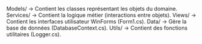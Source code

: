 Models/ → Contient les classes représentant les objets du domaine.
Services/ → Contient la logique métier (interactions entre objets).
Views/ → Contient les interfaces utilisateur WinForms (Form1.cs).
Data/ → Gère la base de données (DatabaseContext.cs).
Utils/ → Contient des fonctions utilitaires (Logger.cs).